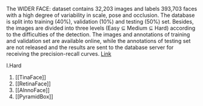 The WIDER FACE: dataset contains 32,203 images and labels 393,703 faces with a high degree of variability in scale, pose and occlusion. The database is split into training (40%), validation (10%) and testing (50%) set. Besides, the images are divided into three levels (Easy ⊆ Medium ⊆ Hard) according to the difficulties of the detection. The images and annotations of training and validation set are available online, while the annotations of testing set are not released and the results are sent to the database server for receiving the precision-recall curves. [Link](https://paperswithcode.com/dataset/wider-face-1)

I.Hard
1. [[TinaFace]]
2. [[RetinaFace]]
3. [[AlnnoFace]]
4. [[PyramidBox]]
